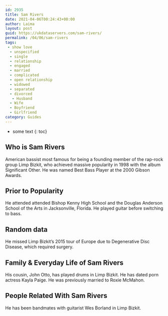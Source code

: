 ```yaml
---
id: 2935
title: Sam Rivers
date: 2021-04-06T00:24:43+00:00
author: Laima
layout: post
guid: https://ukdataservers.com/sam-rivers/
permalink: /04/06/sam-rivers
tags:
 - show love
  - unspecified
  - single
  - relationship
  - engaged
  - married
  - complicated
  - open relationship
  - widowed
  - separated
  - divorced
   - Husband
  - Wife
  - Boyfriend
  - Girlfriend
category: Guides
---
```


* some text
{: toc}


## Who is Sam Rivers
                  
                  
                  
American bassist most famous for being a founding member of the rap-rock group Limp Bizkit, who achieved massive popularity in 1998 with the album Significant Other. He was named Best Bass Player at the 2000 Gibson Awards.
                  
              
            
              
            
                
                
                
## Prior to Popularity
                  
                  
                  
He attended attended Bishop Kenny High School and the Douglas Anderson School of the Arts in Jacksonville, Florida. He played guitar before switching to bass.
                  
              
            
              
            
                
                
                
## Random data
                  
                  
                  
He missed Limp Bizkit&#8217;s 2015 tour of Europe due to Degenerative Disc Disease, which required surgery.
                  
              
            
              
            
                
                
                
## Family & Everyday Life of Sam Rivers
                  
                  
                  
His cousin, John Otto, has played drums in Limp Bizkit. He has dated porn actress Kayla Paige. He was previously married to Roxie McMahon.
                  
              
            
              
            
                
                
                
## People Related With Sam Rivers
                  
                  
                  
He has been bandmates with guitarist Wes Borland in Limp Bizkit.
                  
              
            
              
            
                
              
            
              
              
            
            
              
            
          
          
          